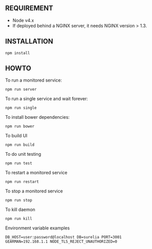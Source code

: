
## REQUIREMENT

- Node v4.x
- If deployed behind a NGINX server, it needs  NGINX version > 1.3.

## INSTALLATION

```
npm install
```


## HOWTO

To run a monitored service:

```
npm run server
```

To run a single service and wait forever:

```
npm run single
```

To install bower dependencies:

```
npm run bower
```

To build UI

```
npm run build
```

To do unit testing

```
npm run test
```

To restart a monitored service

```
npm run restart
```

To stop a monitored service

```
npm run stop
```

To kill daemon

```
npm run kill
```

Environment variable examples

```
DB_HOST=user:password@localhost DB=surelia PORT=3001 GEARMAN=192.168.1.1 NODE_TLS_REJECT_UNAUTHORIZED=0
```

